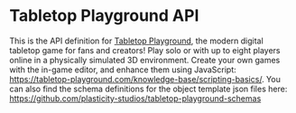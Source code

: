 # Tabletop Playground API

This is the API definition for [Tabletop Playground](https://tabletop-playground.com), the modern digital tabletop game for fans and creators! Play solo or with up to eight players online in a physically simulated 3D environment. Create your own games with the in-game editor, and enhance them using JavaScript: https://tabletop-playground.com/knowledge-base/scripting-basics/. You can also find the schema definitions for the object template json files here: https://github.com/plasticity-studios/tabletop-playground-schemas
